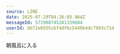 ```yaml
---
source: LINE
date: 2025-07-29T04:26:03.964Z
messageId: 571988745281339684
userId: Ub72e0555cbf4df6c5440b4dc7993c71d
---
```


朝風呂に入る